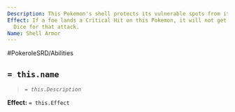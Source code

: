 ```yaml
---
Description: This Pokemon's shell protects its vulnerable spots from its opponents.
Effect: If a foe lands a Critical Hit on this Pokemon, it will not get its Bonus Damage
  Dice for that attack.
Name: Shell Armor
---
```


#PokeroleSRD/Abilities

## `= this.name`

> *`= this.Description`*

**Effect:** `= this.Effect`
